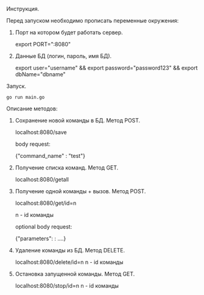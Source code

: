 Инструкция.

Перед запуском необходимо прописать переменные окружения:
1) Порт на котором будет работать сервер.


    export PORT=":8080"

3) Данные БД (логин, пароль, имя БД).

    export user="username" && export  password="password123" && export dbName="dbname"

Запуск. 
    
    go run main.go

Описание методов:
1) Сохранение новой команды в БД. Метод POST.

    localhost:8080/save
    
    body request:
    
    {"command_name" : "test"}

2) Получение списка команд. Метод GET.

    localhost:8080/getall

4) Получение одной команды + вызов. Метод POST.

    localhost:8080/get/id=n
   
    n - id команды
   
    optional body request:
   
    {"parameters": : ....}

6) Удаление команды из БД. Метод DELETE.

   localhost:8080/delete/id=n
   n - id команды

7) Остановка запущенной команды. Метод GET.

   localhost:8080/stop/id=n
   n - id команды
